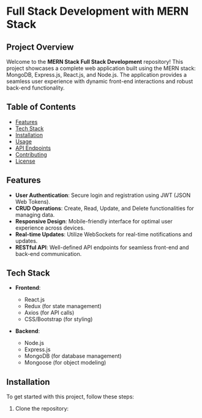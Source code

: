 # Full Stack Development with MERN Stack

## Project Overview
Welcome to the **MERN Stack Full Stack Development** repository! This project showcases a complete web application built using the MERN stack: MongoDB, Express.js, React.js, and Node.js. The application provides a seamless user experience with dynamic front-end interactions and robust back-end functionality.

## Table of Contents
- [Features](#features)
- [Tech Stack](#tech-stack)
- [Installation](#installation)
- [Usage](#usage)
- [API Endpoints](#api-endpoints)
- [Contributing](#contributing)
- [License](#license)

## Features
- **User Authentication**: Secure login and registration using JWT (JSON Web Tokens).
- **CRUD Operations**: Create, Read, Update, and Delete functionalities for managing data.
- **Responsive Design**: Mobile-friendly interface for optimal user experience across devices.
- **Real-time Updates**: Utilize WebSockets for real-time notifications and updates.
- **RESTful API**: Well-defined API endpoints for seamless front-end and back-end communication.

## Tech Stack
- **Frontend**: 
  - React.js
  - Redux (for state management)
  - Axios (for API calls)
  - CSS/Bootstrap (for styling)

- **Backend**:
  - Node.js
  - Express.js
  - MongoDB (for database management)
  - Mongoose (for object modeling)

## Installation
To get started with this project, follow these steps:

1. Clone the repository:

